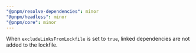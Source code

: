```yaml
---
"@pnpm/resolve-dependencies": minor
"@pnpm/headless": minor
"@pnpm/core": minor
---
```


When `excludeLinksFromLockfile` is set to `true`, linked dependencies are not added to the lockfile.
